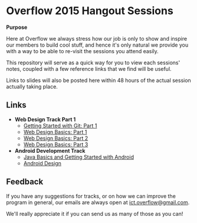 # Overflow 2015 Hangout Sessions

**Purpose**

Here at Overflow we always stress how our job is only to show and inspire our members to build cool stuff, and hence it's only natural we provide you with a way to be able to re-visit the sessions you attend easily.

This repository will serve as a quick way for you to view each sessions' notes, coupled with a few reference links that we find will be useful.

Links to slides will also be posted here within 48 hours of the actual session actually taking place.

## Links
* **Web Design Track Part 1**
	* [Getting Started with Git: Part 1](https://github.com/np-overflow/2015-sessions/blob/master/01%20--%20Web%20Design%20Track%20Pt%201/01.1.md)
	* [Web Design Basics: Part 1](https://github.com/np-overflow/2015-sessions/blob/master/01%20--%20Web%20Design%20Track%20Pt%201/01.2.md)
	* [Web Design Basics: Part 2](https://github.com/np-overflow/2015-sessions/blob/master/01%20--%20Web%20Design%20Track%20Pt%201/01.3.md)
	* [Web Design Basics: Part 3](https://github.com/np-overflow/2015-sessions/blob/master/01%20--%20Web%20Design%20Track%20Pt%201/01.4.md)
* **Android Development Track**
	* [Java Basics and Getting Started with Android](https://github.com/np-overflow/2015-sessions/blob/master/02%20--%20Android%20Development%20Track/02.1.md)
	* [Android Design](https://github.com/np-overflow/2015-sessions/blob/master/02%20--%20Android%20Development%20Track/02.2.md)

## Feedback
If you have any suggestions for tracks, or on how we can improve the program in general, our emails are always open at [ict.overflow@gmail.com](mailto://ict.overflow@gmail.com).

We'll really appreciate it if you can send us as many of those as you can!
